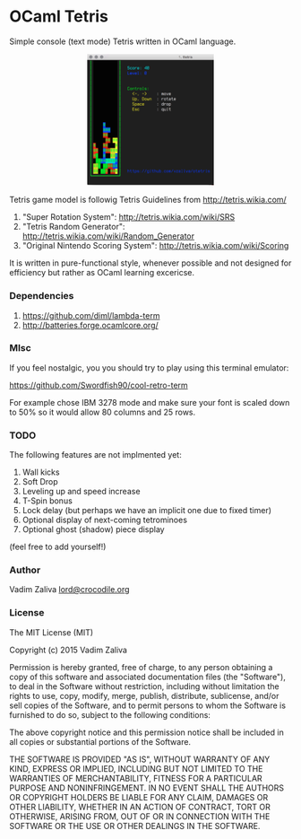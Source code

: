 # OCaml Tetris

Simple console (text mode) Tetris written in OCaml language.

<div align="center">
        <img width="45%" src="screenshot.png" alt="About screen" title="About screen"</img>
</div>

Tetris game model is followig Tetris Guidelines from http://tetris.wikia.com/

1. "Super Rotation System": http://tetris.wikia.com/wiki/SRS
2. "Tetris Random Generator": http://tetris.wikia.com/wiki/Random_Generator
3. "Original Nintendo Scoring System": http://tetris.wikia.com/wiki/Scoring 

It is written in pure-functional style, whenever possible and not
designed for efficiency but rather as OCaml learning excericse.

### Dependencies
1. https://github.com/diml/lambda-term  
2. http://batteries.forge.ocamlcore.org/  

### MIsc
If you feel nostalgic, you you should try to play using this terminal emulator:

https://github.com/Swordfish90/cool-retro-term

For example chose IBM 3278 mode and make sure your font is scaled down
to 50% so it would allow 80 columns and 25 rows.

### TODO

The following features are not implmented yet:

1. Wall kicks
2. Soft Drop
3. Leveling up and speed increase
4. T-Spin bonus
5. Lock delay (but perhaps we have an implicit one due to fixed timer)
6. Optional display of next-coming tetrominoes
7. Optional ghost (shadow) piece display

(feel free to add yourself!)

### Author
Vadim Zaliva lord@crocodile.org

### License

The MIT License (MIT)

Copyright (c) 2015 Vadim Zaliva

Permission is hereby granted, free of charge, to any person obtaining a copy
of this software and associated documentation files (the "Software"), to deal
in the Software without restriction, including without limitation the rights
to use, copy, modify, merge, publish, distribute, sublicense, and/or sell
copies of the Software, and to permit persons to whom the Software is
furnished to do so, subject to the following conditions:

The above copyright notice and this permission notice shall be included in
all copies or substantial portions of the Software.

THE SOFTWARE IS PROVIDED "AS IS", WITHOUT WARRANTY OF ANY KIND, EXPRESS OR
IMPLIED, INCLUDING BUT NOT LIMITED TO THE WARRANTIES OF MERCHANTABILITY,
FITNESS FOR A PARTICULAR PURPOSE AND NONINFRINGEMENT. IN NO EVENT SHALL THE
AUTHORS OR COPYRIGHT HOLDERS BE LIABLE FOR ANY CLAIM, DAMAGES OR OTHER
LIABILITY, WHETHER IN AN ACTION OF CONTRACT, TORT OR OTHERWISE, ARISING FROM,
OUT OF OR IN CONNECTION WITH THE SOFTWARE OR THE USE OR OTHER DEALINGS IN
THE SOFTWARE.

